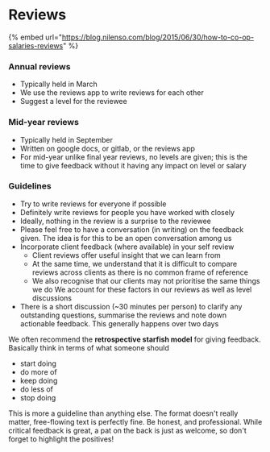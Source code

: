 # Reviews

{% embed url="https://blog.nilenso.com/blog/2015/06/30/how-to-co-op-salaries-reviews" %}

### Annual reviews <a id="annual-reviews"></a>

* Typically held in March 
* We use the reviews app to write reviews for each other
* Suggest a level for the reviewee

### Mid-year reviews <a id="mid-year-reviews"></a>

* Typically held in September
* Written on google docs, or gitlab, or the reviews app
* For mid-year unlike final year reviews, no levels are given; this is the time to give feedback without it having any impact on level or salary

### Guidelines <a id="guidelines"></a>

* Try to write reviews for everyone if possible
* Definitely write reviews for people you have worked with closely
* Ideally, nothing in the review is a surprise to the reviewee
* Please feel free to have a conversation \(in writing\) on the feedback given. The idea is for this to be an open conversation among us
* Incorporate client feedback \(where available\) in your self review
  * Client reviews offer useful insight that we can learn from
  * At the same time, we understand that it is difficult to compare reviews across clients as there is no common frame of reference
  * We also recognise that our clients may not prioritise the same things we do We account for these factors in our reviews as well as level discussions
* There is a short discussion \(~30 minutes per person\) to clarify any outstanding questions, summarise the reviews and note down actionable feedback. This generally happens over two days

We often recommend the **retrospective starfish model** for giving feedback. Basically think in terms of what someone should

* start doing
* do more of
* keep doing
* do less of
* stop doing

This is more a guideline than anything else. The format doesn't really matter, free-flowing text is perfectly fine. Be honest, and professional. While critical feedback is great, a pat on the back is just as welcome, so don't forget to highlight the positives!

